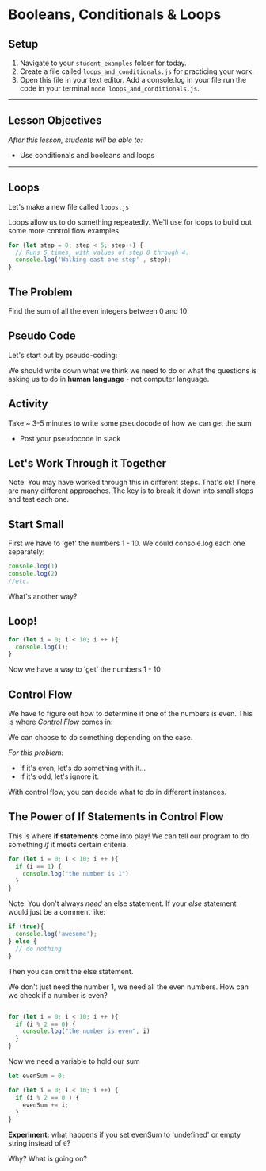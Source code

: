 
#  Booleans, Conditionals & Loops<br>


## Setup
1. Navigate to your `student_examples` folder for today.
2. Create a file called `loops_and_conditionals.js` for practicing your work.
3. Open this file in your text editor. Add a console.log in your file run the code in your terminal `node loops_and_conditionals.js`.

<hr>

## Lesson Objectives
_After this lesson, students will be able to:_

- Use conditionals and booleans and loops

<hr>



## Loops

Let's make a new file called `loops.js`

Loops allow us to do something repeatedly. We'll use for loops to build out some more control flow examples

```js
for (let step = 0; step < 5; step++) {
  // Runs 5 times, with values of step 0 through 4.
  console.log('Walking east one step' , step);
}
```


## The Problem
Find the sum of all the even integers between 0 and 10

## Pseudo Code
Let's start out by pseudo-coding:

We should write down what we think we need to do or what the questions is asking us to do in **human language** - not computer language.

## Activity
Take ~ 3-5 minutes to write some pseudocode of how we can get the sum
- Post your pseudocode in slack

## Let's Work Through it Together
Note: You may have worked through this in different steps. That's ok! There are many different approaches. The key is to break it down into small steps and test each one.

## Start Small
First we have to 'get' the numbers 1 - 10.
We could console.log each one separately:

```javascript
console.log(1)
console.log(2)
//etc.
```

What's another way?

## Loop!
```javascript
for (let i = 0; i < 10; i ++ ){
  console.log(i);
}
```

Now we have a way to 'get' the numbers 1 - 10

## Control Flow
We have to figure out how to determine if one of the numbers is even. This is where *Control Flow* comes in:

We can choose to do something depending on the case.

_For this problem:_
- If it's even, let's do something with it...
- If it's odd, let's ignore it.

With control flow, you can decide what to do in different instances.

## The Power of If Statements in Control Flow
This is where **if statements** come into play! We can tell our program to do something *if* it meets certain criteria.

```javascript
for (let i = 0; i < 10; i ++ ){
  if (i == 1) {
    console.log("the number is 1")
  }
}
```

Note: You don't always _need_ an else statement. If your _else_ statement would just be a comment like:

```js
if (true){
  console.log('awesome');
} else {
  // do nothing
}

```

Then you can omit the else statement.

We don't just need the number 1, we need all the even numbers. How can we check if a number is even?

```javascript

for (let i = 0; i < 10; i ++ ){
  if (i % 2 == 0) {
    console.log("the number is even", i)
  }
}
```

Now we need a variable to hold our sum

```javascript
let evenSum = 0;

for (let i = 0; i < 10; i ++) {
  if (i % 2 == 0 ) {
    evenSum += i;
  }
}
```

**Experiment:** what happens if you set evenSum to 'undefined' or empty string instead of `0`?

Why? What is going on?
